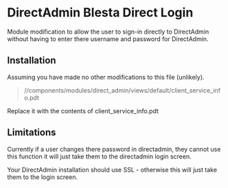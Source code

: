 # DirectAdmin Blesta Direct Login
Module modification to allow the user to sign-in directly to DirectAdmin without having to enter there username and password for DirectAdmin.

## Installation
Assuming you have made no other modifications to this file (unlikely).
> /<path-to-blesta-installation>/components/modules/direct_admin/views/default/client_service_info.pdt
  
Replace it with the contents of client_service_info.pdt 



## Limitations
Currently if a user changes there password in directadmin, they cannot use this function it will just take them to the directadmin login screen.

Your DirectAdmin installation should use SSL - otherwise this will just take them to the login screen.

